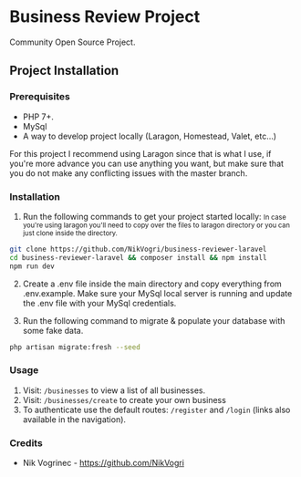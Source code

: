 # Business Review Project

Community Open Source Project.

## Project Installation

### Prerequisites

-   PHP 7+.
-   MySql
-   A way to develop project locally (Laragon, Homestead, Valet, etc...)

For this project I recommend using Laragon since that is what I use, if you're more advance you can use anything you want, but make sure that you do not make any conflicting issues with the master branch.

### Installation

1. Run the following commands to get your project started locally:
   <small>In case you're using laragon you'll need to copy over the files to laragon directory or you can just clone inside the directory.</small>

```bash
git clone https://github.com/NikVogri/business-reviewer-laravel
cd business-reviewer-laravel && composer install && npm install
npm run dev
```

2. Create a .env file inside the main directory and copy everything from .env.example. Make sure your MySql local server is running and update the .env file with your MySql credentials.

3. Run the following command to migrate & populate your database with some fake data.

```bash
php artisan migrate:fresh --seed
```

### Usage

1.  Visit: `/businesses` to view a list of all businesses.
2.  Visit: `/businesses/create` to create your own business
3.  To authenticate use the default routes: `/register` and `/login` (links also available in the navigation).

### Credits

-   Nik Vogrinec - https://github.com/NikVogri

